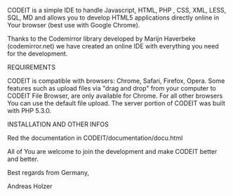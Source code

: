 
CODEIT is a simple IDE to handle Javascript, HTML, PHP , CSS, XML, LESS, SQL, MD and allows you to develop HTML5 applications directly online in Your browser (best use with Google Chrome).

Thanks to the Codemirror library developed by Marijn Haverbeke (codemirror.net)
we have created an online IDE with everything you need for the development.  

REQUIREMENTS

CODEIT is compatible with browsers: Chrome, Safari, Firefox, Opera.
Some features such as upload files via "drag and drop" from your computer to CODEIT File Browser, are only available for Chrome. For all other browsers You can use the default file upload.
The server portion of CODEIT was built with PHP 5.3.0. 

INSTALLATION AND OTHER INFOS

Red the documentation in CODEIT/documentation/docu.html

All of You are welcome to join the development and make CODEIT better and better.

Best regards from Germany,

Andreas Holzer
